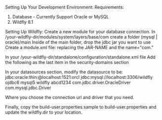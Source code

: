 Setting Up Your Development Environment:
Requirements:
1. Database - Currently Support Oracle or MySQL
2. Wildfly 8.1

Setting Up Wildfly:
Create a new module for your database connection.
In /your-wildfly-dir/modules/system/layers/base/com
create a folder (mysql | oracle)/main
Inside of the main folder, drop the jdbc jar you want to use
Create a module.xml file: replacing the JAR-NAME and the name="com."

<?xml version="1.0" encoding="UTF-8"?>
<module xmlns="urn:jboss:module:1.1" name="com.(mysql | oracle)">
    <resources>
        <resource-root path="JAR-NAME.jar"/>
    </resources>
    <dependencies>
        <module name="javax.api"/>
        <module name="javax.transaction.api"/>
    </dependencies>
</module>

In your /your-wildfly-dir/standalone/configuration/standalone.xml file
Add the following as the last item in the security-domains section
<security-domain name="MathtabolismRealm" cache-type="default">
    <authentication>
        <login-module code="Database" flag="required">
            <module-option name="dsJndiName" value="java:jboss/datasources/MathtabolismDS"/>
            <module-option name="principalsQuery" value="select password from account where username=?"/>
            <module-option name="rolesQuery" value="select role, 'Roles' from account where username=?"/>
        </login-module>
    </authentication>
</security-domain>

In your datasources section, modify the datasource to be:
<datasource jndi-name="java:jboss/datasources/MathtabolismDS" pool-name="MathtabolismDS" enabled="true" use-java-context="true">
    <connection-url>jdbc:oracle:thin:@localhost:1521:orcl</connection-url>
    <connection-url>jdbc:mysql://localhost:3306/wildfly</connection-url>
    <driver>ojdbc6</driver>
    <driver>mysql5</driver>
    <security>
        <user-name>wildfly</user-name>
        <password>abcd1234</password>
    </security>
</datasource>
<drivers>
	<driver name="ojdbc6" module="com.oracle">
	  <xa-datasource-class>com.jdbc.driver.OracleDriver</xa-datasource-class>
	</driver>
	<driver name="mysql5" module="com.mysql">
	  <xa-datasource-class>com.mysql.jdbc.Driver</xa-datasource-class>
	</driver>
</drives>

Where you choose the connection url and driver that you need.

Finally, copy the build-user.properties.sample to build-user.properties and update the wildfly.dir to your location.

